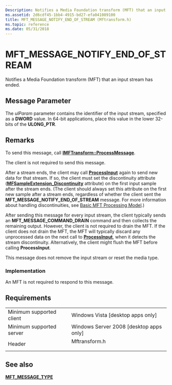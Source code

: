 ```yaml
---
Description: Notifies a Media Foundation transform (MFT) that an input stream has ended.
ms.assetid: 2d6cdf45-1bb4-4915-bd27-efa041089100
title: MFT_MESSAGE_NOTIFY_END_OF_STREAM (Mftransform.h)
ms.topic: reference
ms.date: 05/31/2018
---
```


# MFT\_MESSAGE\_NOTIFY\_END\_OF\_STREAM

Notifies a Media Foundation transform (MFT) that an input stream has ended.

## Message Parameter

The *ulParam* parameter contains the identifier of the input stream, specified as a **DWORD** value. In 64-bit applications, place this value in the lower 32-bits of the **ULONG\_PTR**.

## Remarks

To send this message, call [**IMFTransform::ProcessMessage**](/windows/desktop/api/mftransform/nf-mftransform-imftransform-processmessage).

The client is not required to send this message.

After a stream ends, the client may call [**ProcessInput**](/windows/desktop/api/mftransform/nf-mftransform-imftransform-processinput) again to send new data for that stream. If so, the client must set the discontinuity attribute ([**MFSampleExtension\_Discontinuity**](mfsampleextension-discontinuity-attribute.md) attribute) on the first input sample after the stream ends. (The client should always set this attribute on the first new sample after a stream ends, regardless of whether the client sent the **MFT\_MESSAGE\_NOTIFY\_END\_OF\_STREAM** message. For more information about handling discontinuities, see [Basic MFT Processing Model](basic-mft-processing-model.md).)

After sending this message for every input stream, the client typically sends an **MFT\_MESSAGE\_COMMAND\_DRAIN** command and then collects the remaining output. However, the client is not required to drain the MFT. If the client does not drain the MFT, the MFT will typically discard any unprocessed data on the next call to [**ProcessInput**](/windows/desktop/api/mftransform/nf-mftransform-imftransform-processinput), when it detects the stream discontinuity. Alternatively, the client might flush the MFT before calling **ProcessInput**.

This message does not remove the input stream or reset the media type.

### Implementation

An MFT is not required to respond to this message.

## Requirements



|                                     |                                                                                          |
|-------------------------------------|------------------------------------------------------------------------------------------|
| Minimum supported client<br/> | Windows Vista \[desktop apps only\]<br/>                                           |
| Minimum supported server<br/> | Windows Server 2008 \[desktop apps only\]<br/>                                     |
| Header<br/>                   | <dl> <dt>Mftransform.h</dt> </dl> |



## See also

<dl> <dt>

[**MFT\_MESSAGE\_TYPE**](/windows/desktop/api/mftransform/ne-mftransform-mft_message_type)
</dt> </dl>

 

 




